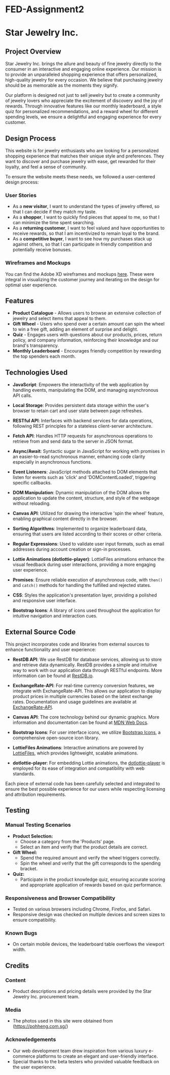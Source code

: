 # FED-Assignment2
# Star Jewelry Inc.

## Project Overview

Star Jewelry Inc. brings the allure and beauty of fine jewelry directly to the consumer in an interactive and engaging online experience. Our mission is to provide an unparalleled shopping experience that offers personalized, high-quality jewelry for every occasion. We believe that purchasing jewelry should be as memorable as the moments they signify.

Our platform is designed not just to sell jewelry but to create a community of jewelry lovers who appreciate the excitement of discovery and the joy of rewards. Through innovative features like our monthly leaderboard, a style quiz for personalized recommendations, and a reward wheel for different spending levels, we ensure a delightful and engaging experience for every customer.

## Design Process

This website is for jewelry enthusiasts who are looking for a personalized shopping experience that matches their unique style and preferences. They want to discover and purchase jewelry with ease, get rewarded for their loyalty, and feel a sense of community.

To ensure the website meets these needs, we followed a user-centered design process:

### User Stories

- As a **new visitor**, I want to understand the types of jewelry offered, so that I can decide if they match my taste.
- As a **shopper**, I want to quickly find pieces that appeal to me, so that I can minimize the time spent searching.
- As a **returning customer**, I want to feel valued and have opportunities to receive rewards, so that I am incentivized to remain loyal to the brand.
- As a **competitive buyer**, I want to see how my purchases stack up against others, so that I can participate in friendly competition and potentially receive bonuses.

### Wireframes and Mockups

You can find the Adobe XD wireframes and mockups [here](#). These were integral in visualizing the customer journey and iterating on the design for optimal user experience.

## Features

- **Product Catalogue** - Allows users to browse an extensive collection of jewelry and select items that appeal to them.
- **Gift Wheel** - Users who spend over a certain amount can spin the wheel to win a free gift, adding an element of surprise and delight.
- **Quiz** - Engages users with questions about our products, prices, return policy, and company information, reinforcing their knowledge and our brand's transparency.
- **Monthly Leaderboard** - Encourages friendly competition by rewarding the top spenders each month.


## Technologies Used

- **JavaScript**: Empowers the interactivity of the web application by handling events, manipulating the DOM, and managing asynchronous API calls.

- **Local Storage**: Provides persistent data storage within the user's browser to retain cart and user state between page refreshes.

- **RESTful API**: Interfaces with backend services for data operations, following REST principles for a stateless client-server architecture.

- **Fetch API**: Handles HTTP requests for asynchronous operations to retrieve from and send data to the server in JSON format.

- **Async/Await**: Syntactic sugar in JavaScript for working with promises in an easier-to-read synchronous manner, enhancing code clarity especially in asynchronous functions.

- **Event Listeners**: JavaScript methods attached to DOM elements that listen for events such as 'click' and 'DOMContentLoaded', triggering specific callbacks.

- **DOM Manipulation**: Dynamic manipulation of the DOM allows the application to update the content, structure, and style of the webpage without reloading.

- **Canvas API**: Utilized for drawing the interactive 'spin the wheel' feature, enabling graphical content directly in the browser.

- **Sorting Algorithms**: Implemented to organize leaderboard data, ensuring that users are listed according to their scores or other criteria.

- **Regular Expressions**: Used to validate user input formats, such as email addresses during account creation or sign-in processes.

- **Lottie Animations (dotlottie-player)**: LottieFiles animations enhance the visual feedback during user interactions, providing a more engaging user experience.

- **Promises**: Ensure reliable execution of asynchronous code, with `then()` and `catch()` methods for handling the fulfilled and rejected states.

- **CSS**: Styles the application's presentation layer, providing a polished and responsive user interface.

- **Bootstrap Icons**: A library of icons used throughout the application for intuitive navigation and interaction cues.


## External Source Code

This project incorporates code and libraries from external sources to enhance functionality and user experience:

- **RestDB API**: We use RestDB for database services, allowing us to store and retrieve data dynamically. RestDB provides a simple and intuitive way to work with our application data through RESTful endpoints. More information can be found at [RestDB.io](https://restdb.io/).

- **ExchangeRate-API**: For real-time currency conversion features, we integrate with ExchangeRate-API. This allows our application to display product prices in multiple currencies based on the latest exchange rates. Documentation and usage guidelines are available at [ExchangeRate-API](https://www.exchangerate-api.com/).

- **Canvas API**: The core technology behind our dynamic graphics. More information and documentation can be found at [MDN Web Docs](https://developer.mozilla.org/en-US/docs/Web/API/Canvas_API).

- **Bootstrap Icons**: For user interface icons, we utilize [Bootstrap Icons](https://icons.getbootstrap.com/), a comprehensive open-source icon library.

- **LottieFiles Animations**: Interactive animations are powered by [LottieFiles](https://lottiefiles.com/), which provides lightweight, scalable animations.

- **dotlottie-player**: For embedding Lottie animations, the [dotlottie-player](https://dotlottie.io/) is employed for its ease of integration and compatibility with web standards.

Each piece of external code has been carefully selected and integrated to ensure the best possible experience for our users while respecting licensing and attribution requirements.


## Testing

### Manual Testing Scenarios

- **Product Selection:**
  - Choose a category from the 'Products' page.
  - Select an item and verify that the product details are correct.
- **Gift Wheel:**
  - Spend the required amount and verify the wheel triggers correctly.
  - Spin the wheel and verify that the gift corresponds to the spending bracket.
- **Quiz:**
  - Participate in the product knowledge quiz, ensuring accurate scoring and appropriate application of rewards based on quiz performance.


### Responsiveness and Browser Compatibility

- Tested on various browsers including Chrome, Firefox, and Safari.
- Responsive design was checked on multiple devices and screen sizes to ensure compatibility.

### Known Bugs

- On certain mobile devices, the leaderboard table overflows the viewport width.

## Credits

### Content

- Product descriptions and pricing details were provided by the Star Jewelry Inc. procurement team.

### Media

- The photos used in this site were obtained from (https://pohheng.com.sg/)

### Acknowledgements

- Our web development team drew inspiration from various luxury e-commerce platforms to create an elegant and user-friendly interface.
- Special thanks to the beta testers who provided valuable feedback on the user experience.

